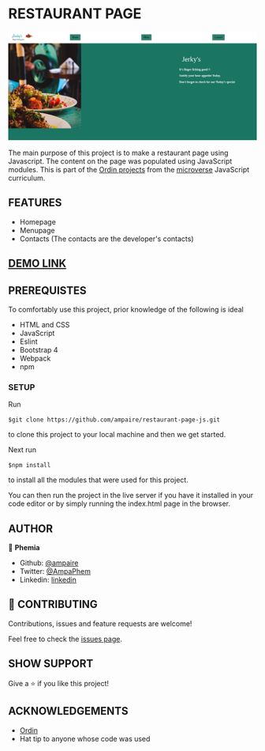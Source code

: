 # RESTAURANT PAGE

![screenshot](page.png)

The main purpose of this project is to make a restaurant page using Javascript. The content on the page was populated using JavaScript modules. This is part of the [Ordin projects](https://www.theodinproject.com/courses/javascript/lessons/restaurant-page) from the [microverse](https://www.microverse.org/)  JavaScript curriculum.

## FEATURES
- Homepage
- Menupage
- Contacts (The contacts are the developer's contacts)

## [DEMO LINK](https://rawcdn.githack.com/ampaire/restaurant-page-js/13ff0a359fb498f04db64321bbb35f96f6503fcf/dist/index.html)

## PREREQUISTES
To comfortably use this project, prior knowledge of the following is ideal
- HTML and CSS
- JavaScript
- Eslint
- Bootstrap 4
- Webpack
- npm

### SETUP
Run 
~~~ 
$git clone https://github.com/ampaire/restaurant-page-js.git 
~~~
to clone this project to your local machine and then we get started.

Next run
~~~
$npm install
~~~
to install all the modules that were used for this project.

You can then run the project in the live server if you have it installed in your code editor or by simply running the index.html page in the browser.

## AUTHOR
👤 **Phemia**

- Github: [@ampaire](https://github.com/ampaire)
- Twitter: [@AmpaPhem](https://twitter.com/AmpaPhem)
- Linkedin: [linkedin](https://linkedin.com/ampaire-phemia)


## 🤝 CONTRIBUTING

Contributions, issues and feature requests are welcome!

Feel free to check the [issues page](https://github.com/ampaire/restaurant-page-js/issues).

## SHOW SUPPORT

Give a ⭐️ if you like this project!

## ACKNOWLEDGEMENTS
- [Ordin](https://www.theodinproject.com/courses/javascript/lessons/restaurant-page)
- Hat tip to anyone whose code was used
